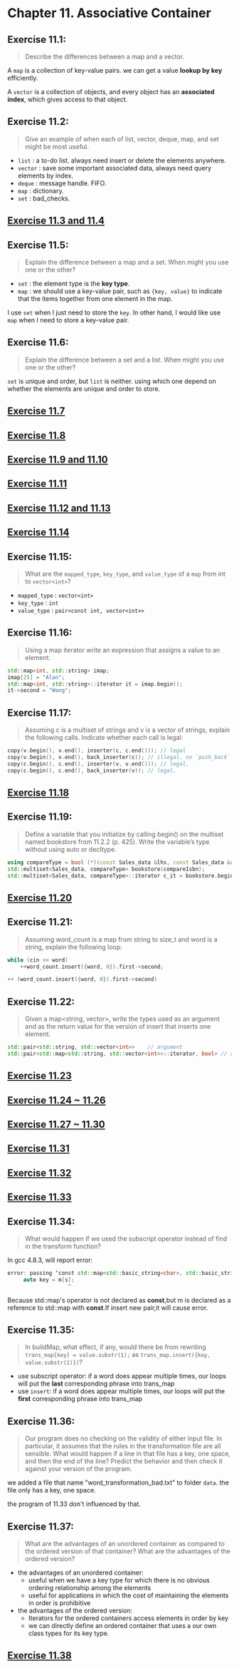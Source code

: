 # Chapter 11. Associative Container

## Exercise 11.1:
>Describe the differences between a map and a vector.

A `map` is a collection of key-value pairs. we can get a value **lookup by key** efficiently.

A `vector` is a collection of objects, and every object has an **associated index**, which gives access to that object.

## Exercise 11.2:
>Give an example of when each of list, vector, deque, map, and set might be most useful.

- `list` : a to-do list. always need insert or delete the elements anywhere.
- `vector` : save some important associated data, always need query elements by index.
- `deque` : message handle. FIFO.
- `map` : dictionary.
- `set` : bad_checks.

## [Exercise 11.3 and 11.4](ex11_3_4.cpp)

## Exercise 11.5:
>Explain the difference between a map and a set. When might you use one or the other?

- `set` : the element type is the **key type**.
- `map` : we should use a key-value pair, such as `{key, value}` to indicate that the items together from one element in the map.

I use `set` when I just need to store the `key`. In other hand, I would like use `map` when I need to store a key-value pair.

## Exercise 11.6:
>Explain the difference between a set and a list. When might you use one or the other?

`set` is unique and order, but `list` is neither. using which one depend on whether the elements are unique and order to store.

## [Exercise 11.7](ex11_7.cpp)
## [Exercise 11.8](ex11_8.cpp)
## [Exercise 11.9 and 11.10](ex11_9_10.cpp)
## [Exercise 11.11](ex11_11.cpp)
## [Exercise 11.12 and 11.13](ex11_12_13.cpp)
## [Exercise 11.14](ex11_14.cpp)

## Exercise 11.15:
>What are the `mapped_type`, `key_type`, and `value_type` of a `map` from int to `vector<int>`?

- `mapped_type` : `vector<int>`
- `key_type` : `int`
- `value_type` : `pair<const int, vector<int>>`

## Exercise 11.16:
>Using a map iterator write an expression that assigns a value to an element.

```cpp
std::map<int, std::string> imap;
imap[25] = "Alan";
std::map<int, std::string>::iterator it = imap.begin();
it->second = "Wang";
```

## Exercise 11.17:
>Assuming c is a multiset of strings and v is a vector
of strings, explain the following calls. Indicate whether each call is legal:

```cpp
copy(v.begin(), v.end(), inserter(c, c.end())); // legal
copy(v.begin(), v.end(), back_inserter(c)); // illegal, no `push_back` in `set`.
copy(c.begin(), c.end(), inserter(v, v.end())); // legal.
copy(c.begin(), c.end(), back_inserter(v)); // legal.
```
## [Exercise 11.18](ex11_18.cpp)
## Exercise 11.19:
>Define a variable that you initialize by calling begin() on the multiset named bookstore from 11.2.2 (p. 425).
Write the variable’s type without using auto or decltype.

```cpp
using compareType = bool (*)(const Sales_data &lhs, const Sales_data &rhs);
std::multiset<Sales_data, compareType> bookstore(compareIsbn);
std::multiset<Sales_data, compareType>::iterator c_it = bookstore.begin();
```
## [Exercise 11.20](ex11_20.cpp)
## Exercise 11.21:
>Assuming word_count is a map from string to size_t and word is a string, explain the following loop:
```cpp
while (cin >> word)
    ++word_count.insert({word, 0}).first->second;
```

```cpp
++ (word_count.insert({word, 0}).first->second)
```
## Exercise 11.22:
>Given a map<string, vector<int>>, write the types used as an argument and as the return value for the version of insert that inserts one element.

```cpp
std::pair<std::string, std::vector<int>>    // argument
std::pair<std::map<std::string, std::vector<int>>::iterator, bool> // return
```

## [Exercise 11.23](ex11_23.cpp)
## [Exercise 11.24 ~ 11.26](ex11_24_25_26.cpp)
## [Exercise 11.27 ~ 11.30](ex11_27_28_29_30.cpp)
## [Exercise 11.31](ex11_31.cpp)
## [Exercise 11.32](ex11_32.cpp)
## [Exercise 11.33](ex11_33.cpp)

## Exercise 11.34:
>What would happen if we used the subscript operator instead of find in the transform function?

In gcc 4.8.3, will report error:
```cpp
error: passing ‘const std::map<std::basic_string<char>, std::basic_string<char> >’ as ‘this’ argument of ‘std::map<_Key, _Tp, _Compare, _Alloc>::mapped_type& std::map<_Key, _Tp, _Compare, _Alloc>::operator[](const key_type&) [with _Key = std::basic_string<char>; _Tp = std::basic_string<char>; _Compare = std::less<std::basic_string<char> >; _Alloc = std::allocator<std::pair<const std::basic_string<char>, std::basic_string<char> > >; std::map<_Key, _Tp, _Compare, _Alloc>::mapped_type = std::basic_string<char>; std::map<_Key, _Tp, _Compare, _Alloc>::key_type = std::basic_string<char>]’ discards qualifiers [-fpermissive]
     auto key = m[s];
                   ^
```
Because std::map's operator is not declared as **const**,but m is declared as a  reference to  std::map with **const**.If insert new pair,it will cause error.
## Exercise 11.35:
>In buildMap, what effect, if any, would there be from rewriting `trans_map[key] = value.substr(1);` as `trans_map.insert({key, value.substr(1)})`?

- use subscript operator: if a word does appear multiple times, our loops will put the **last** corresponding phrase into trans_map
- use `insert`: if a word does appear multiple times, our loops will put the **first** corresponding phrase into trans_map

## Exercise 11.36:
>Our program does no checking on the validity of either input file. In particular, it assumes that the rules in the transformation file are all sensible.
What would happen if a line in that file has a key, one space, and then the end of the line? Predict the behavior and then check it against your version of the program.

we added a file that name "word_transformation_bad.txt" to folder `data`. the file only has a key, one space.

the program of 11.33 don't influenced by that.

## Exercise 11.37:
>What are the advantages of an unordered container as compared to the ordered version of that container? What are the advantages of the ordered version?

- the advantages of an unordered container:
    - useful when we have a key type for which there is no obvious ordering relationship among the elements
    - useful for applications in which the cost of maintaining the elements in order is prohibitive
- the advantages of the ordered version:
    - Iterators for the ordered containers access elements in order by key
    - we can directly define an ordered container that uses a our own class types for its key type.

## [Exercise 11.38](ex11_38.cpp)

